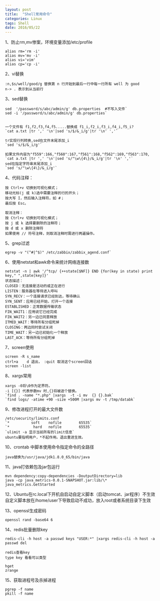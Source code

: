 ```yaml
---
layout: post
title:  "Shell常用命令"
categories: Linux
tags: Shell
date: 2016/05/22
---
```


1、防止rm,mv惨案，环境变量添加/etc/profile

```
alias rm='rm -i'
alias mv='mv -i'
alias vi='vim'
alias cp='cp -i'
```
<!--more-->
2、vi替换
```
:n,$s/well/good/g 替换第 n 行开始到最后一行中每一行所有 well 为 good  
n-> . 表示到从当前行
```
3、sed替换
```
sed  '/password/s/abc/admin/g' db.properties  #不写入文件`
sed -i '/password/s/abc/admin/g' db.properties`


一个文件有 f1,f2,f3,f4,f5.....替换成 f1_i,f2_i,f3_i,f4_i,f5_i?
`cat a.txt |tr ',' '\n'|sed 's/$/&_i/g'|tr '\n' ','`

tr实现行列转换,sed在文件末尾添加_i
`sed 's/$/&_i/g'`

如果文件内容为"f559":166,"f560":167,"f561":168,"f562":169,"f563":170,
`cat a.txt |tr ',' '\n'|sed 's/"\w\{4\}/&_i/g'|tr '\n' ','`
sed在指定字符串末尾添加_i
`sed 's/"\w\{4\}/&_i/g'`

```

4、代码注释：
```
按 Ctrl+v 切换到可视化模式；
移动光标(j 或 k)选中需要注释的行的开头；
按大写 I，然后输入注释符，如 #；
最后按 Esc。

取消注释：
按 Ctrl+v 切换到可视化模式；
按 j 或 k 选择要删除的注释符；
按 d 或 x 删除注释符
如果使用 // 符号注释，则取消注释时需进行两遍操作。
```
5、grep过滤
```
egrep -v "(^#|^$)" /etc/zabbix/zabbix_agend.conf`
```
6、使用netstat和awk命令来统计网络连接数
```
netstat -n | awk '/^tcp/ {++state[$NF]} END {for(key in state) print key," ",state[key]}'
状态描述：
CLOSED：无连接是活动的或正在进行
LISTEN：服务器在等待进入呼叫
SYN_RECV：一个连接请求已经到达，等待确认
SYN_SENT：应用已经开始，打开一个连接
ESTABLISHED：正常数据传输状态
FIN_WAIT1：应用说它已经完成
FIN_WAIT2：另一边已同意释放
ITMED_WAIT：等待所有分组死掉
CLOSING：两边同时尝试关闭
TIME_WAIT：另一边已初始化一个释放
LAST_ACK：等待所有分组死掉
```
7、screen使用
```
screen -R s_name
ctrl+a    d 退出， :quit 取消这个screen回话
screen -list
```

8、xargs常用
```
xargs -0将\0作为定界符。
-i [{}] 代表参数mv 时,{}将被逐个替换。
`find . -name "*.php" |xargs  -t -i mv  {} {}.bak`
`find logs/ -atime +90 -size +500M |xargs mv -t /tmp/databk`
```

9、修改进程打开的最大文件数
```
/etc/security/limits.conf 
`*          soft    nofile        65535`
`*           hard   nofile        65535`
`ulimit -a 显示当前所有的limit信息`
ubuntu要指明用户，*不起作用。退出重进生效。
```
10、crontab 中脚本使用命令指定命令的全路径
```
java替换为/usr/java/jdk1.8.0_65/bin/java 
```

11、java打依赖包及jar包运行
```
mvn dependency:copy-dependencies -DoutputDirectory=lib
java -cp java_metrics-0.0.1-SNAPSHOT.jar:lib/\* java_metrics.GetStarted
```

12、Ubuntu在rc.local下开机自启动自定义脚本（启动tomcat、jar程序）不生效
自定义脚本放在/home/user下导致启动不成功，放入root或者系统目录下生效

13、openssl生成密码
```
openssl rand -base64 6
```
14、redis批量删除key

```
redis-cli -h host -a passwd keys "USER:*" |xargs redis-cli -h host -a passwd del

redis查看key
type key 看看可以类型

hget
zrange 
```
15、获取进程号及杀掉进程
```
pgrep -f name
pkill -f name
```

